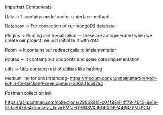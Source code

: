 Important Components

Data → It contains model and our interface methods


Database -> For connection of our mongoDB database

Plugins -> Routing and Serialization — these are autogenerated when we create our project, we just initialize it with data

Room -> It contains our redirect calls to implementation


Routes -> It contains our Endpoints and some data implementation


utils -> Utils contains rest of utilities like hashing

Medium link for understanding- https://medium.com/@nihalkumar514/ktor-kotlin-for-backend-development-336331c547a4

Postman collection link

https://api.postman.com/collections/29968814-c04f92a1-4f79-4042-9e1a-519ae0f8de4c?access_key=PMAT-01HQ3VXJPDPXD9P44S6Z6M4PCQ

